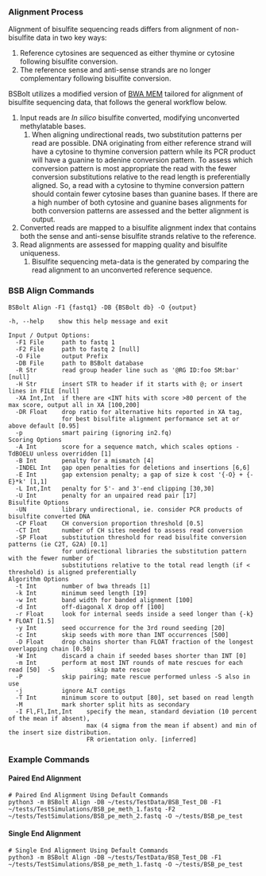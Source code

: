 ### **Alignment Process**

Alignment of bisulfite sequencing reads differs from alignment of non-bisulfite data in two key ways:

  1. Reference cytosines are sequenced as either thymine or cytosine following bisulfite conversion.
  2. The reference sense and anti-sense strands are no longer complementary following bisulfite conversion.

BSBolt utilizes a modified version of [BWA MEM](https://github.com/lh3/bwa) tailored for alignment of bisulfite
sequencing data, that follows the general workflow below.

  1. Input reads are *In silico* bisulfite converted, modifying unconverted methylatable bases.
     1. When aligning undirectional reads, two substitution patterns per read are possible. DNA originating from
        either reference strand will have a cytosine to thymine conversion pattern while its PCR product will have a
        guanine to adenine conversion pattern. To assess which conversion pattern is most appropriate the read with
        the fewer conversion substitutions relative to the read length is preferentially aligned.
        So, a read with a cytosine to thymine conversion pattern
        should contain fewer cytosine bases than guanine bases. If there are a high number of both cytosine and guanine
        bases alignments for both conversion patterns are assessed and the better alignment is output.
  2. Converted reads are mapped to a bisulfite alignment index that contains
     both the sense and anti-sense bisulfite strands relative to the reference.
  3. Read alignments are assessed for mapping quality and bisulfite uniqueness.
     1. Bisulfite sequencing meta-data is the generated by comparing the read alignment to an unconverted reference
        sequence.

### **BSB Align Commands**

```shell
BSBolt Align -F1 {fastq1} -DB {BSBolt db} -O {output}

-h, --help    show this help message and exit

Input / Output Options:
  -F1 File     path to fastq 1
  -F2 File     path to fastq 2 [null]
  -O File      output Prefix
  -DB File     path to BSBolt database
  -R Str       read group header line such as '@RG ID:foo SM:bar' [null]
  -H Str       insert STR to header if it starts with @; or insert lines in FILE [null]
  -XA Int,Int  if there are <INT hits with score >80 percent of the max score, output all in XA [100,200]
  -DR Float    drop ratio for alternative hits reported in XA tag, 
               for best bisulfite alignment performance set at or above default [0.95]
  -p           smart pairing (ignoring in2.fq)
Scoring Options
  -A Int       score for a sequence match, which scales options -TdBOELU unless overridden [1]
  -B Int       penalty for a mismatch [4]
  -INDEL Int   gap open penalties for deletions and insertions [6,6]
  -E Int       gap extension penalty; a gap of size k cost '{-O} + {-E}*k' [1,1]
  -L Int,Int   penalty for 5'- and 3'-end clipping [30,30]
  -U Int       penalty for an unpaired read pair [17]
Bisulfite Options
  -UN          library undirectional, ie. consider PCR products of bisulfite converted DNA
  -CP Float    CH conversion proportion threshold [0.5]
  -CT Int      number of CH sites needed to assess read conversion
  -SP Float    substitution threshold for read bisulfite conversion patterns (ie C2T, G2A) [0.1]
               for undirectional libraries the substitution pattern with the fewer number of
               substitutions relative to the total read length (if < threshold) is aligned preferentially
Algorithm Options
  -t Int       number of bwa threads [1]
  -k Int       minimum seed length [19]
  -w Int       band width for banded alignment [100]
  -d Int       off-diagonal X drop off [100]
  -r Float     look for internal seeds inside a seed longer than {-k} * FLOAT [1.5]
  -y Int       seed occurrence for the 3rd round seeding [20]
  -c Int       skip seeds with more than INT occurrences [500]
  -D Float     drop chains shorter than FLOAT fraction of the longest overlapping chain [0.50]
  -W Int       discard a chain if seeded bases shorter than INT [0]
  -m Int       perform at most INT rounds of mate rescues for each read [50]  -S           skip mate rescue
  -P           skip pairing; mate rescue performed unless -S also in use
  -j           ignore ALT contigs
  -T Int       minimum score to output [80], set based on read length
  -M           mark shorter split hits as secondary
  -I Fl,Fl,Int,Int    specify the mean, standard deviation (10 percent of the mean if absent),
                      max (4 sigma from the mean if absent) and min of the insert size distribution.
                      FR orientation only. [inferred]
```

### **Example Commands**

#### **Paired End Alignment**

```shell
# Paired End Alignment Using Default Commands
python3 -m BSBolt Align -DB ~/tests/TestData/BSB_Test_DB -F1 ~/tests/TestSimulations/BSB_pe_meth_1.fastq -F2 ~/tests/TestSimulations/BSB_pe_meth_2.fastq -O ~/tests/BSB_pe_test
```

#### **Single End Alignment**

```shell
# Single End Alignment Using Default Commands
python3 -m BSBolt Align -DB ~/tests/TestData/BSB_Test_DB -F1 ~/tests/TestSimulations/BSB_pe_meth_1.fastq -O ~/tests/BSB_pe_test
```
